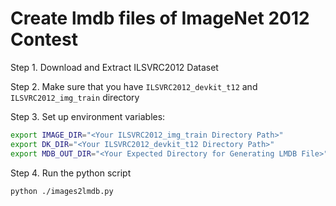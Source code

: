 # Create lmdb files of ImageNet 2012 Contest

Step 1. Download and Extract ILSVRC2012 Dataset

Step 2. Make sure that you have `ILSVRC2012_devkit_t12` and `ILSVRC2012_img_train` directory

Step 3. Set up environment variables:

```bash
export IMAGE_DIR="<Your ILSVRC2012_img_train Directory Path>"
export DK_DIR="<Your ILSVRC2012_devkit_t12 Directory Path>"
export MDB_OUT_DIR="<Your Expected Directory for Generating LMDB File>" # Note: Reserve 60GB at least
```

Step 4. Run the python script

```bash
python ./images2lmdb.py
```

